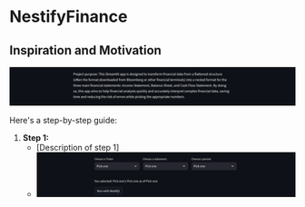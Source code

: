 # NestifyFinance

## Inspiration and Motivation
![Screenshot](images/purpose.png)

Here's a step-by-step guide:

1.  **Step 1:**
    * [Description of step 1]
    * ![Screenshot of step 1](images/selector.png)

